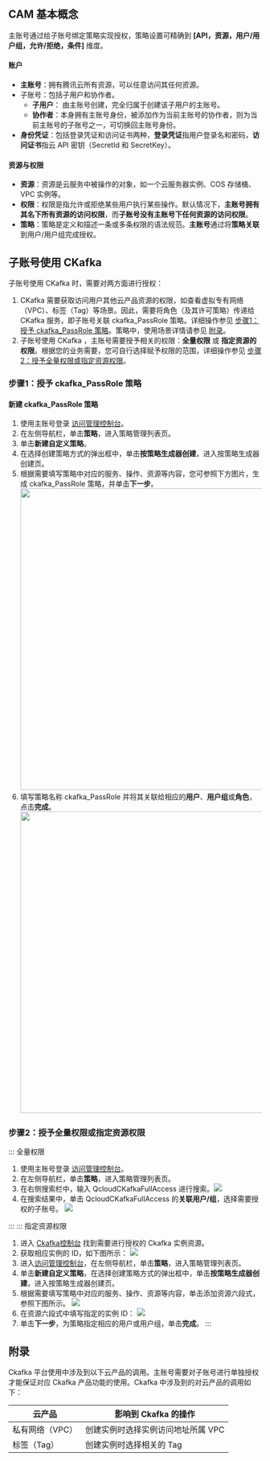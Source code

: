 ## CAM 基本概念

主账号通过给子账号绑定策略实现授权，策略设置可精确到 **[API，资源，用户/用户组，允许/拒绝，条件]** 维度。

#### 账户

- **主账号**：拥有腾讯云所有资源，可以任意访问其任何资源。
- 子账号：包括子用户和协作者。
    - **子用户**： 由主账号创建，完全归属于创建该子用户的主账号。
    - **协作者**：本身拥有主账号身份，被添加作为当前主账号的协作者，则为当前主账号的子账号之一，可切换回主账号身份。
- **身份凭证**：包括登录凭证和访问证书两种，**登录凭证**指用户登录名和密码，**访问证书**指云 API 密钥（SecretId 和 SecretKey）。

#### 资源与权限

- **资源**：资源是云服务中被操作的对象，如一个云服务器实例、COS 存储桶、VPC 实例等。
- **权限**：权限是指允许或拒绝某些用户执行某些操作。默认情况下，**主账号拥有其名下所有资源的访问权限**，而**子账号没有主账号下任何资源的访问权限**。
- **策略**：策略是定义和描述一条或多条权限的语法规范。**主账号**通过将**策略关联**到用户/用户组完成授权。

## 子账号使用 CKafka

子账号使用 CKafka 时，需要对两方面进行授权：

1. CKafka 需要获取访问用户其他云产品资源的权限，如查看虚拟专有网络（VPC）、标签（Tag）等场景。因此，需要将角色（及其许可策略）传递给 CKafka 服务，即子账号关联 ckafka_PassRole 策略。详细操作参见 [步骤1：授予 ckafka_PassRole 策略](#step1)。策略中，使用场景详情请参见 [附录](#msg)。
2. 子账号使用 CKafka ，主账号需要授予相关的权限：**全量权限** 或 **指定资源的权限**。根据您的业务需要，您可自行选择赋予权限的范围，详细操作参见 [步骤2：授予全量权限或指定资源权限](#step2)。


[](id:step1)
### 步骤1：授予 ckafka_PassRole 策略

#### 新建 ckafka_PassRole 策略
1. 使用主账号登录 [访问管理控制台](https://console.cloud.tencent.com/cam)。
2. 在左侧导航栏，单击**策略**，进入策略管理列表页。
3. 单击**新建自定义策略**。
4. 在选择创建策略方式的弹出框中，单击**按策略生成器创建**，进入按策略生成器创建页。
5. 根据需要填写策略中对应的服务、操作、资源等内容，您可参照下方图片，生成 ckafka_PassRole 策略，并单击**下一步**。
   <img src="https://qcloudimg.tencent-cloud.cn/raw/0bf81b139dfeb45e343736399b05c229.png" width="600px"> 
6. 填写策略名称 ckafka_PassRole 并将其关联给相应的**用户**、**用户组**或**角色**，点击**完成**。
   <img src="https://qcloudimg.tencent-cloud.cn/raw/ed120499c2ab67ad1096562a67609268.png" width="600px"> 


[](id:step2)
### 步骤2：授予全量权限或指定资源权限
<dx-tabs>
::: 全量权限

1. 使用主账号登录 [访问管理控制台](https://console.cloud.tencent.com/cam)。
2. 在左侧导航栏，单击**策略**，进入策略管理列表页。
3. 在右侧搜索栏中，输入 QcloudCKafkaFullAccess 进行搜索。![](https://qcloudimg.tencent-cloud.cn/raw/57b9bbb251be3770a97b1444338adb02.png)
4. 在搜索结果中，单击 QcloudCKafkaFullAccess 的**关联用户/组**，选择需要授权的子账号。
![](https://qcloudimg.tencent-cloud.cn/raw/ed960435c7742e4105ea8a02b22ca7d4.png)

:::
::: 指定资源权限

1. 进入 [Ckafka控制台](https://console.cloud.tencent.com/ckafka/) 找到需要进行授权的 Ckafka 实例资源。
2. 获取相应实例的 ID，如下图所示：
![](https://qcloudimg.tencent-cloud.cn/raw/9ddc7d5cc0013faf67ddcf0020008a43.png)
3. 进入[访问管理控制台](https://console.cloud.tencent.com/cam)，在左侧导航栏，单击**策略**，进入策略管理列表页。
4. 单击**新建自定义策略**，在选择创建策略方式的弹出框中，单击**按策略生成器创建**，进入按策略生成器创建页。
5. 根据需要填写策略中对应的服务、操作、资源等内容，单击添加资源六段式，参照下图所示。
   ![](https://qcloudimg.tencent-cloud.cn/raw/6204c10413e966028e787c3b548b6e70.png)
6. 在资源六段式中填写指定的实例 ID：
![](https://qcloudimg.tencent-cloud.cn/raw/0227b28724a37e320e6bd0e00e28e00a.png)
7. 单击**下一步**，为策略指定相应的用户或用户组，单击**完成**。
:::
</dx-tabs>

[](id:msg)
## 附录

Ckafka 平台使用中涉及到以下云产品的调用。主账号需要对子账号进行单独授权才能保证对应 Ckafka 产品功能的使用。Ckafka 中涉及到的对云产品的调用如下：

| 云产品           | 影响到 Ckafka 的操作      |
| ----------------|---------------------|
| 私有网络（VPC）  | 创建实例时选择实例访问地址所属 VPC |
| 标签（Tag）     | 创建实例时选择相关的 Tag      |



